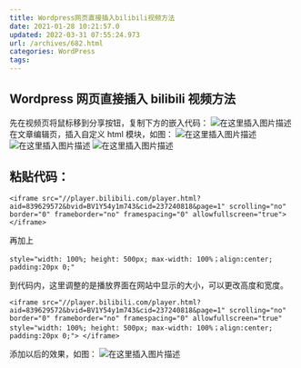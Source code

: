 ```yaml
---
title: Wordpress网页直接插入bilibili视频方法
date: 2021-01-28 10:21:57.0
updated: 2022-03-31 07:55:24.973
url: /archives/682.html
categories: WordPress
tags: 
---
```




## Wordpress 网页直接插入 bilibili 视频方法

先在视频页将鼠标移到分享按钮，复制下方的嵌入代码： ![在这里插入图片描述](https://images.gitbook.cn/2d9b7010-610e-11eb-bbd4-0996478cd7aa) 在文章编辑页，插入自定义 html 模块，如图： ![在这里插入图片描述](https://images.gitbook.cn/69620500-610e-11eb-bbd4-0996478cd7aa) ![在这里插入图片描述](https://images.gitbook.cn/815bb700-610e-11eb-81b4-8f1b543b0395) ![在这里插入图片描述](https://images.gitbook.cn/99ca4ae0-610e-11eb-a8aa-992450a0658d)

## 粘贴代码：

```markup
<iframe src="//player.bilibili.com/player.html?aid=839629572&bvid=BV1Y54y1m743&cid=237240818&page=1" scrolling="no" border="0" frameborder="no" framespacing="0" allowfullscreen="true"> </iframe>
```

再加上

```markup
style="width: 100%; height: 500px; max-width: 100%；align:center; padding:20px 0;"
```

到代码内，这里调整的是播放界面在网站中显示的大小，可以更改高度和宽度。

```markup
<iframe src="//player.bilibili.com/player.html?aid=839629572&bvid=BV1Y54y1m743&cid=237240818&page=1" scrolling="no" border="0" frameborder="no" framespacing="0" allowfullscreen="true" style="width: 100%; height: 500px; max-width: 100%；align:center; padding:20px 0;"> </iframe>
```

添加以后的效果，如图： ![在这里插入图片描述](https://images.gitbook.cn/395dbba0-610f-11eb-842d-6da6a21c1104)